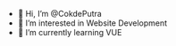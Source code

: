- 👋 Hi, I’m @CokdePutra
- 👀 I’m interested in Website Development
- 🌱 I’m currently learning VUE

<!---
CokdePutra/CokdePutra is a ✨ special ✨ repository because its `README.md` (this file) appears on your GitHub profile.
You can click the Preview link to take a look at your changes.
--->
